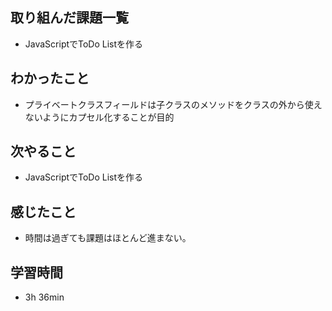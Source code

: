 ## 取り組んだ課題一覧
- JavaScriptでToDo Listを作る
## わかったこと
- プライベートクラスフィールドは子クラスのメソッドをクラスの外から使えないようにカプセル化することが目的
## 次やること
- JavaScriptでToDo Listを作る
## 感じたこと
- 時間は過ぎても課題はほとんど進まない。
## 学習時間
- 3h 36min